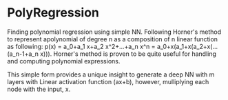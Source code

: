# PolyRegression
Finding polynomial regression using simple NN. Following Horner's method to represent apolynomial of degree n as a composition of n linear function as following: p(x) = a_0+a_1 x+a_2 x^2+...+a_n x^n = a_0+x(a_1+x(a_2+x(...(a_n-1+a_n x))). Horner's method is proven to be quite useful for handling and computing polynomial expressions.  

This simple form provides a unique insight to generate a deep NN with m layers with Linear activation function (ax+b), however, mulliplying each node with the input, x. 
